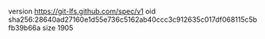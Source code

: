 version https://git-lfs.github.com/spec/v1
oid sha256:28640ad27160e1d55e736c5162ab40ccc3c912635c017df068115c5bfb39b66a
size 1905
